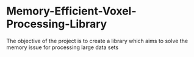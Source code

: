 # Memory-Efficient-Voxel-Processing-Library

The objective of the project is to create a library which aims to solve the memory issue 
for processing large data sets
